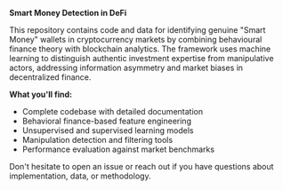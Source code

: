 **Smart Money Detection in DeFi**

This repository contains code and data for identifying genuine "Smart Money" wallets in cryptocurrency markets by combining behavioural finance theory with blockchain analytics. The framework uses machine learning to distinguish authentic investment expertise from manipulative actors, addressing information asymmetry and market biases in decentralized finance.

**What you'll find:**
- Complete codebase with detailed documentation
- Behavioral finance-based feature engineering
- Unsupervised and supervised learning models
- Manipulation detection and filtering tools
- Performance evaluation against market benchmarks

Don't hesitate to open an issue or reach out if you have questions about implementation, data, or methodology. 
